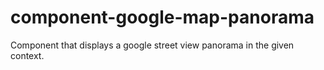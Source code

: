 component-google-map-panorama
=============================

Component that displays a google street view panorama in the given context.
